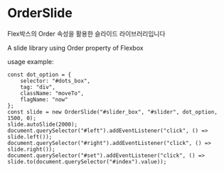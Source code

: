 # OrderSlide
Flex박스의 Order 속성을 활용한 슬라이드 라이브러리입니다

A slide library using Order property of Flexbox

usage example:
```
const dot_option = {
	selector: "#dots_box",
	tag: "div",
	className: "moveTo",
	flagName: "now"
};
const slide = new OrderSlide("#slider_box", "#slider", dot_option, 1500, 0);
slide.autoSlide(2000);
document.querySelector("#left").addEventListener("click", () => slide.left());
document.querySelector("#right").addEventListener("click", () => slide.right());
document.querySelector("#set").addEventListener("click", () => slide.to(document.querySelector("#index").value));
```

